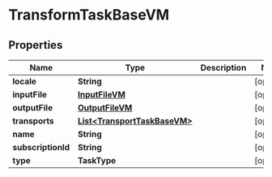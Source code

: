 

# TransformTaskBaseVM


## Properties

Name | Type | Description | Notes
------------ | ------------- | ------------- | -------------
**locale** | **String** |  |  [optional]
**inputFile** | [**InputFileVM**](InputFileVM.md) |  |  [optional]
**outputFile** | [**OutputFileVM**](OutputFileVM.md) |  |  [optional]
**transports** | [**List&lt;TransportTaskBaseVM&gt;**](TransportTaskBaseVM.md) |  |  [optional]
**name** | **String** |  |  [optional]
**subscriptionId** | **String** |  |  [optional]
**type** | **TaskType** |  |  [optional]



